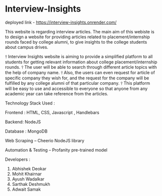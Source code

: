 # Interview-Insights

deployed link - https://interview-insights.onrender.com/

This website is regarding interview articles. The main aim of this webiste is to  design a website for providing articles related to 
placement/internship rounds faced by college alumni, to give insights to the college students about campus drives.


⫯ Interview Insights website is aiming to provide a simplified 
 platform to all students for getting relevant information about 
 college placement/internship rounds. 
⫯ The user will be able to search through different article topics 
 with the help of company name. 
⫯ Also, the users can even request for article of specific company 
they wish for, and the request for the company will be fulfilled by 
any college alumni of that particular company. 
⫯ This platform will be easy to use and accessible to everyone so 
that anyone from any academic year can take reference 
from the articles.


Technology Stack Used :

Frontend : HTML, CSS, Javascript , Handlebars

Backend: NodeJS

Database : MongoDB

Web Scraping – Cheerio NodeJS library

Automation & Testing – Profanity pre-trained model


Developers : 
1) Abhishek Deokar
2) Mohit Khairnar
3) Ayush Wadalkar
4) Sarthak Deshmukh
5) Adwait Samak
